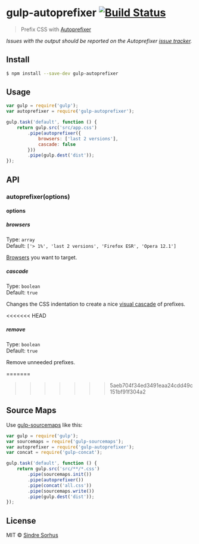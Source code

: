 # gulp-autoprefixer [![Build Status](https://travis-ci.org/sindresorhus/gulp-autoprefixer.svg?branch=master)](https://travis-ci.org/sindresorhus/gulp-autoprefixer)

> Prefix CSS with [Autoprefixer](https://github.com/postcss/autoprefixer-core)

*Issues with the output should be reported on the Autoprefixer [issue tracker](https://github.com/postcss/autoprefixer-core/issues).*


## Install

```sh
$ npm install --save-dev gulp-autoprefixer
```


## Usage

```js
var gulp = require('gulp');
var autoprefixer = require('gulp-autoprefixer');

gulp.task('default', function () {
	return gulp.src('src/app.css')
		.pipe(autoprefixer({
			browsers: ['last 2 versions'],
			cascade: false
		}))
		.pipe(gulp.dest('dist'));
});
```


## API

### autoprefixer(options)

#### options

##### browsers

Type: `array`  
Default: `['> 1%', 'last 2 versions', 'Firefox ESR', 'Opera 12.1']`

[Browsers](https://github.com/postcss/autoprefixer#browsers) you want to target.

##### cascade

Type: `boolean`  
Default: `true`

Changes the CSS indentation to create a nice [visual cascade](https://github.com/postcss/autoprefixer#visual-cascade) of prefixes.

<<<<<<< HEAD
##### remove

Type: `boolean`  
Default: `true`

Remove unneeded prefixes.

=======
>>>>>>> 5aeb704f34ed3491eaa24cdd49c151bf91f304a2

## Source Maps

Use [gulp-sourcemaps](https://github.com/floridoo/gulp-sourcemaps) like this:

```js
var gulp = require('gulp');
var sourcemaps = require('gulp-sourcemaps');
var autoprefixer = require('gulp-autoprefixer');
var concat = require('gulp-concat');

gulp.task('default', function () {
	return gulp.src('src/**/*.css')
		.pipe(sourcemaps.init())
		.pipe(autoprefixer())
		.pipe(concat('all.css'))
		.pipe(sourcemaps.write())
		.pipe(gulp.dest('dist'));
});
```


## License

MIT © [Sindre Sorhus](http://sindresorhus.com)
